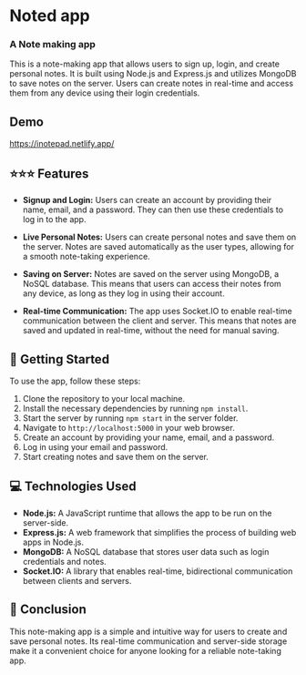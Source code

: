 

# Noted app
### A Note making app

This is a note-making app that allows users to sign up, login, and create personal notes. It is built using Node.js and Express.js and utilizes MongoDB to save notes on the server. Users can create notes in real-time and access them from any device using their login credentials.

## Demo
https://inotepad.netlify.app/ 

## ⭐️⭐️⭐️ Features

- **Signup and Login:** Users can create an account by providing their name, email, and a password. They can then use these credentials to log in to the app.

- **Live Personal Notes:** Users can create personal notes and save them on the server. Notes are saved automatically as the user types, allowing for a smooth note-taking experience.

- **Saving on Server:** Notes are saved on the server using MongoDB, a NoSQL database. This means that users can access their notes from any device, as long as they log in using their account.

- **Real-time Communication:** The app uses Socket.IO to enable real-time communication between the client and server. This means that notes are saved and updated in real-time, without the need for manual saving.

## 🚀 Getting Started

To use the app, follow these steps:

1. Clone the repository to your local machine.
2. Install the necessary dependencies by running `npm install`.
3. Start the server by running `npm start` in the server folder.
4. Navigate to `http://localhost:5000` in your web browser.
5. Create an account by providing your name, email, and a password.
6. Log in using your email and password.
7. Start creating notes and save them on the server.

## 💻 Technologies Used

- **Node.js:** A JavaScript runtime that allows the app to be run on the server-side.
- **Express.js:** A web framework that simplifies the process of building web apps in Node.js.
- **MongoDB:** A NoSQL database that stores user data such as login credentials and notes.
- **Socket.IO:** A library that enables real-time, bidirectional communication between clients and servers.

## 🎉 Conclusion

This note-making app is a simple and intuitive way for users to create and save personal notes. Its real-time communication and server-side storage make it a convenient choice for anyone looking for a reliable note-taking app.